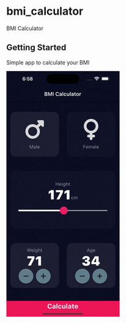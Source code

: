 # bmi_calculator

BMI Calculator

## Getting Started

Simple app to calculate your BMI

![App gif](animated.gif)